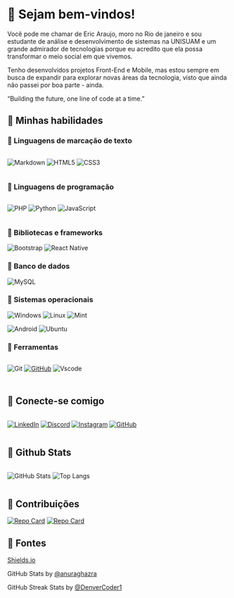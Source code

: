 
# 🔹 Sejam bem-vindos!

Você pode me chamar de Eric Araujo, moro no Rio de janeiro e sou estudante de análise e desenvolvimento de sistemas na UNISUAM e um grande admirador de tecnologias porque eu acredito que ela possa transformar o meio social em que vivemos. 

Tenho desenvolvidos projetos Front-End e Mobile, mas estou sempre em busca de expandir para explorar novas áreas da tecnologia, visto que ainda não passei por boa parte - ainda.

“Building the future, one line of code at a time.”

## 🔵 Minhas habilidades

### 🔷 Linguagens de marcação de texto

<div style="display: inline-flex; gap: 5px;">

![Markdown](https://img.shields.io/badge/Markdown-1877F2?style=for-the-badge&logo=markdown)
![HTML5](https://img.shields.io/badge/HTML5-1877F2?style=for-the-badge&logo=html5&logoColor=white)
![CSS3](https://img.shields.io/badge/CSS3-1877F2?style=for-the-badge&logo=css3&logoColor=white)
</div>

### 🔷 Linguagens de programação

<div style="display: inline-flex; gap: 5px;">

![PHP](https://img.shields.io/badge/PHP-1877F2?style=for-the-badge&logo=php&logoColor=white)
![Python](https://img.shields.io/badge/python-1877F2?style=for-the-badge&logo=python&logoColor=ffdd54)
![JavaScript](https://img.shields.io/badge/JavaScript-1877F2?style=for-the-badge&logo=javascript&logoColor=black)
</div>

### 🔷 Bibliotecas e frameworks

![Bootstrap](https://img.shields.io/badge/-boostrap-1877F2?style=for-the-badge&logo=bootstrap&labelColor=0D1117)
![React Native](https://img.shields.io/badge/-React%20native-1877F2?&logo=react)

### 🔷 Banco de dados

![MySQL](https://img.shields.io/badge/MySQL-1877F2?style=for-the-badge&logo=mysql&logoColor=white)

### 🔷 Sistemas operacionais


![Windows](https://img.shields.io/badge/Windows-1877F2?style=for-the-badge&logo=windows&logoColor=2CA5E0)
![Linux](https://img.shields.io/badge/Linux-1877F2?style=for-the-badge&logo=linux&logoColor=FCC624)
![Mint](https://img.shields.io/badge/Linux%20Mint-1877F2?style=for-the-badge&logo=Linux%20Mint&logoColor=white)

![Android](https://img.shields.io/badge/Android-1877F2?style=for-the-badge&logo=android&logoColor=white)
![Ubuntu](https://img.shields.io/badge/Ubuntu-1877F2?style=for-the-badge&logo=ubuntu&logoColor=2CA5E0)


### 🔷 Ferramentas
<div style="display: inline-flex; gap: 5px;">

![Git](https://img.shields.io/badge/GIT-1877F2?style=for-the-badge&logo=git&logoColor=white)
[![GitHub](https://img.shields.io/badge/GitHub-1877F2?style=for-the-badge&logo=github&logoColor=white)](https://github.com/Eric-L-Araujo)
![Vscode](https://img.shields.io/badge/Vscode-1877F2?style=for-the-badge&logo=visual-studio-code&logoColor=white)
</div>


#
## 🔵 Conecte-se comigo
<div style="display: inline-flex; gap: 5px;">
    
[![LinkedIn](https://img.shields.io/badge/LinkedIn-1877F2?style=for-the-badge&logo=linkedin&logoColor=blue)](https://www.linkedin.com/in/eric-araujox/)
[![Discord](https://img.shields.io/badge/Discord-1877F2?style=for-the-badge&logo=discord&logoColor=white)](https://discord.com/channels/@eri.lui/)
[![Instagram](https://img.shields.io/badge/-Instagram-%231877F2?style=for-the-badge&logo=instagram&logoColor=white)](https://www.instagram.com/eric.araujo03/?igsh=N2Z6NGgzcXlnemxi#)
[![GitHub](https://img.shields.io/badge/GitHub-1877F2?style=for-the-badge&logo=github&logoColor=white)](https://github.com/Eric-L-Araujo)
</div>


## 🔵 Github Stats
<div style="display: inline-flex; gap: 5px;">

![GitHub Stats](https://github-readme-stats.vercel.app/api?username=Eric-L-Araujo&theme=algolia&show_icons=true&icon_color=30A3DC&title_color=4B9CD3&text_color=FFF&hide_title=true)
![Top Langs](https://github-readme-stats.vercel.app/api/top-langs/?username=Eric-L-Araujo&layout=compact&theme=algolia)
</div>

## 🔵 Contribuições

[![Repo Card](https://github-readme-stats.vercel.app/api/pin/?username=Eric-L-Araujo&repo=ecoPoint&bg_color=000&border_color=30A3DC&show_icons=true&icon_color=30A3DC&title_color=1877F2&text_color=FFF)](https://github.com/alessandrasilvap/ecoPoint)
[![Repo Card](https://github-readme-stats.vercel.app/api/pin/?username=Eric-L-Araujo&repo=dio-lab-open-source&bg_color=000&border_color=30A3DC&show_icons=true&icon_color=30A3DC&title_color=1877F2&text_color=FFF)](https://github.com/digitalinnovationone/dio-lab-open-source)

## 🔵 Fontes

<a href="https://github.com/badges/shields">Shields.io</a>

GitHub Stats by <a href="https://github.com/anuraghazra/github-readme-stats"> @anuraghazra</a>

GitHub Streak Stats by <a href="https://github.com/denvercoder1/github-readme-streak-stats">@DenverCoder1</a>
